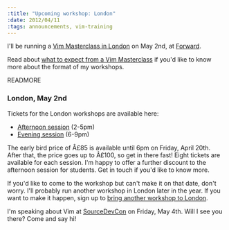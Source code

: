 ```yaml
--- 
:title: "Upcoming workshop: London"
:date: 2012/04/11
:tags: announcements, vim-training
---
```


I'll be running a [Vim Masterclass in London][workshops] on May 2nd, at [Forward][].

Read about [what to expect from a Vim Masterclass][expect] if you'd like to know more about the format of my workshops.

[workshops]: http://vimcasts.eventbrite.com
[expect]: http://vimcasts.org/blog/2012/02/what-to-expect-from-a-vimcasts-workshop/
[forward]: http://forwardtechnology.co.uk/venue


READMORE

### London, May 2nd

Tickets for the London workshops are available here:

* [Afternoon session][pm] (2-5pm)
* [Evening session][eve] (6-9pm)

[pm]: http://london-vimcasts-pm-1.eventbrite.com/?discount=earlybird
[eve]: http://london-vimcasts-eve-1.eventbrite.com/?discount=earlybird

The early bird price of Â£85 is available until 6pm on Friday, April 20th. After that, the price goes up to Â£100, so get in there fast! Eight tickets are available for each session. I'm happy to offer a further discount to the afternoon session for students. Get in touch if you'd like to know more.

If you'd like to come to the workshop but can't make it on that date, don't worry. I'll probably run another workshop in London later in the year. If you want to make it happen, sign up to [bring another workshop to London][london].

I'm speaking about Vim at [SourceDevCon][sourcedevcon] on Friday, May 4th. Will I see you there? Come and say hi!

[london]: http://www.wantworkshop.com/workshops/vimcasts_workshop/locations/uk-london
[sourcedevcon]: http://www.sourcedevcon.eu/

